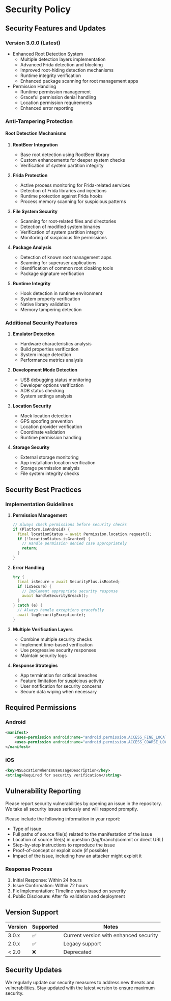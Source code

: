 # Security Policy

## Security Features and Updates

### Version 3.0.0 (Latest)
- Enhanced Root Detection System
  - Multiple detection layers implementation
  - Advanced Frida detection and blocking
  - Improved root-hiding detection mechanisms
  - Runtime integrity verification
  - Enhanced package scanning for root management apps
- Permission Handling
  - Runtime permission management
  - Graceful permission denial handling
  - Location permission requirements
  - Enhanced error reporting

### Anti-Tampering Protection

#### Root Detection Mechanisms
1. **RootBeer Integration**
   - Base root detection using RootBeer library
   - Custom enhancements for deeper system checks
   - Verification of system partition integrity

2. **Frida Protection**
   - Active process monitoring for Frida-related services
   - Detection of Frida libraries and injections
   - Runtime protection against Frida hooks
   - Process memory scanning for suspicious patterns

3. **File System Security**
   - Scanning for root-related files and directories
   - Detection of modified system binaries
   - Verification of system partition integrity
   - Monitoring of suspicious file permissions

4. **Package Analysis**
   - Detection of known root management apps
   - Scanning for superuser applications
   - Identification of common root cloaking tools
   - Package signature verification

5. **Runtime Integrity**
   - Hook detection in runtime environment
   - System property verification
   - Native library validation
   - Memory tampering detection

### Additional Security Features

1. **Emulator Detection**
   - Hardware characteristics analysis
   - Build properties verification
   - System image detection
   - Performance metrics analysis

2. **Development Mode Detection**
   - USB debugging status monitoring
   - Developer options verification
   - ADB status checking
   - System settings analysis

3. **Location Security**
   - Mock location detection
   - GPS spoofing prevention
   - Location provider verification
   - Coordinate validation
   - Runtime permission handling

4. **Storage Security**
   - External storage monitoring
   - App installation location verification
   - Storage permission analysis
   - File system integrity checks

## Security Best Practices

### Implementation Guidelines

1. **Permission Management**
   ```dart
   // Always check permissions before security checks
   if (Platform.isAndroid) {
     final locationStatus = await Permission.location.request();
     if (!locationStatus.isGranted) {
       // Handle permission denied case appropriately
       return;
     }
   }
   ```

2. **Error Handling**
   ```dart
   try {
     final isSecure = await SecurityPlus.isRooted;
     if (isSecure) {
       // Implement appropriate security response
       await handleSecurityBreach();
     }
   } catch (e) {
     // Always handle exceptions gracefully
     await logSecurityException(e);
   }
   ```

3. **Multiple Verification Layers**
   - Combine multiple security checks
   - Implement time-based verification
   - Use progressive security responses
   - Maintain security logs

4. **Response Strategies**
   - App termination for critical breaches
   - Feature limitation for suspicious activity
   - User notification for security concerns
   - Secure data wiping when necessary

## Required Permissions

### Android
```xml
<manifest>
    <uses-permission android:name="android.permission.ACCESS_FINE_LOCATION"/>
    <uses-permission android:name="android.permission.ACCESS_COARSE_LOCATION"/>
</manifest>
```

### iOS
```xml
<key>NSLocationWhenInUseUsageDescription</key>
<string>Required for security verification</string>
```

## Vulnerability Reporting

Please report security vulnerabilities by opening an issue in the repository. We take all security issues seriously and will respond promptly.

Please include the following information in your report:
- Type of issue
- Full paths of source file(s) related to the manifestation of the issue
- Location of source file(s) in question (tag/branch/commit or direct URL)
- Step-by-step instructions to reproduce the issue
- Proof-of-concept or exploit code (if possible)
- Impact of the issue, including how an attacker might exploit it

### Response Process

1. Initial Response: Within 24 hours
2. Issue Confirmation: Within 72 hours
3. Fix Implementation: Timeline varies based on severity
4. Public Disclosure: After fix validation and deployment

## Version Support

| Version | Supported          | Notes |
| ------- | ------------------ | ----- |
| 3.0.x   | :white_check_mark: | Current version with enhanced security |
| 2.0.x   | :white_check_mark: | Legacy support |
| < 2.0   | :x:                | Deprecated |

## Security Updates

We regularly update our security measures to address new threats and vulnerabilities. Stay updated with the latest version to ensure maximum security.
